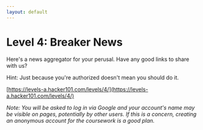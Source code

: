 ```yaml
---
layout: default
---
```


Level 4: Breaker News
=====================

Here's a news aggregator for your perusal.  Have any good links to share with us?

Hint: Just because you're authorized doesn't mean you should do it.

[https://levels-a.hacker101.com/levels/4/](https://levels-a.hacker101.com/levels/4/)

*Note: You will be asked to log in via Google and your account's name may be visible on pages, potentially by other users.  If this is a concern, creating an anonymous account for the coursework is a good plan.*